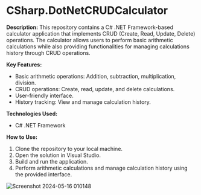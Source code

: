 # CSharp.DotNetCRUDCalculator

**Description:**
This repository contains a C# .NET Framework-based calculator application that implements CRUD (Create, Read, Update, Delete) operations. The calculator allows users to perform basic arithmetic calculations while also providing functionalities for managing calculations history through CRUD operations.

**Key Features:**
- Basic arithmetic operations: Addition, subtraction, multiplication, division.
- CRUD operations: Create, read, update, and delete calculations.
- User-friendly interface.
- History tracking: View and manage calculation history.

**Technologies Used:**
- C# .NET Framework

**How to Use:**
1. Clone the repository to your local machine.
2. Open the solution in Visual Studio.
3. Build and run the application.
4. Perform arithmetic calculations and manage calculation history using the provided interface.


![Screenshot 2024-05-16 010148](https://github.com/user-attachments/assets/ddaf9b9a-8f5f-43ae-8dc1-58ccd2221ae2)

